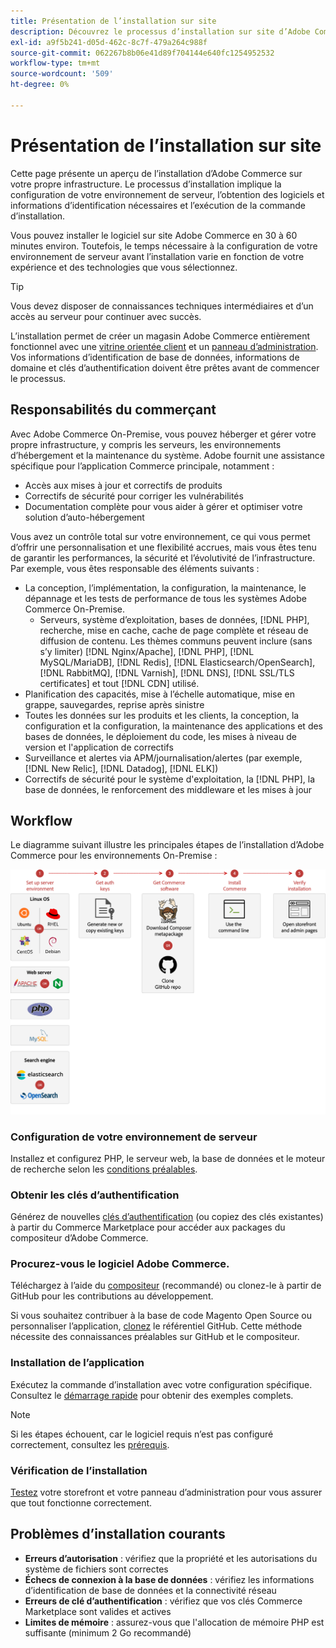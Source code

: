 ```yaml
---
title: Présentation de l’installation sur site
description: Découvrez le processus d’installation sur site d’Adobe Commerce. Découvrez la configuration requise pour le serveur, les étapes de configuration et les bonnes pratiques de déploiement.
exl-id: a9f5b241-d05d-462c-8c7f-479a264c988f
source-git-commit: 062267b8b06e41d89f704144e640fc1254952532
workflow-type: tm+mt
source-wordcount: '509'
ht-degree: 0%

---
```



# Présentation de l’installation sur site

Cette page présente un aperçu de l’installation d’Adobe Commerce sur votre propre infrastructure. Le processus d’installation implique la configuration de votre environnement de serveur, l’obtention des logiciels et informations d’identification nécessaires et l’exécution de la commande d’installation.

Vous pouvez installer le logiciel sur site Adobe Commerce en 30 à 60 minutes environ. Toutefois, le temps nécessaire à la configuration de votre environnement de serveur avant l’installation varie en fonction de votre expérience et des technologies que vous sélectionnez.

>[!TIP]
>
>Vous devez disposer de connaissances techniques intermédiaires et d’un accès au serveur pour continuer avec succès.

L’installation permet de créer un magasin Adobe Commerce entièrement fonctionnel avec une [vitrine orientée client](https://experienceleague.adobe.com/fr/docs/commerce-admin/start/storefront/storefront) et un [panneau d’administration](https://experienceleague.adobe.com/fr/docs/commerce-admin/start/admin/admin). Vos informations d’identification de base de données, informations de domaine et clés d’authentification doivent être prêtes avant de commencer le processus.

## Responsabilités du commerçant

Avec Adobe Commerce On-Premise, vous pouvez héberger et gérer votre propre infrastructure, y compris les serveurs, les environnements d’hébergement et la maintenance du système. Adobe fournit une assistance spécifique pour l’application Commerce principale, notamment :

- Accès aux mises à jour et correctifs de produits
- Correctifs de sécurité pour corriger les vulnérabilités
- Documentation complète pour vous aider à gérer et optimiser votre solution d’auto-hébergement

Vous avez un contrôle total sur votre environnement, ce qui vous permet d’offrir une personnalisation et une flexibilité accrues, mais vous êtes tenu de garantir les performances, la sécurité et l’évolutivité de l’infrastructure. Par exemple, vous êtes responsable des éléments suivants :

- La conception, l’implémentation, la configuration, la maintenance, le dépannage et les tests de performance de tous les systèmes Adobe Commerce On-Premise.
   - Serveurs, système d’exploitation, bases de données, [!DNL PHP], recherche, mise en cache, cache de page complète et réseau de diffusion de contenu. Les thèmes communs peuvent inclure (sans s’y limiter) [!DNL Nginx/Apache], [!DNL PHP], [!DNL MySQL/MariaDB], [!DNL Redis], [!DNL Elasticsearch/OpenSearch], [!DNL RabbitMQ], [!DNL Varnish], [!DNL DNS], [!DNL SSL/TLS certificates] et tout [!DNL CDN] utilisé.
- Planification des capacités, mise à l’échelle automatique, mise en grappe, sauvegardes, reprise après sinistre
- Toutes les données sur les produits et les clients, la conception, la configuration et la configuration, la maintenance des applications et des bases de données, le déploiement du code, les mises à niveau de version et l&#39;application de correctifs
- Surveillance et alertes via APM/journalisation/alertes (par exemple, [!DNL New Relic], [!DNL Datadog], [!DNL ELK])
- Correctifs de sécurité pour le système d&#39;exploitation, la [!DNL PHP], la base de données, le renforcement des middleware et les mises à jour

## Workflow

Le diagramme suivant illustre les principales étapes de l’installation d’Adobe Commerce pour les environnements On-Premise :

![Fonctionnement de l’installation](../assets/installation/on-premises-install.drawio.svg)

### Configuration de votre environnement de serveur

Installez et configurez PHP, le serveur web, la base de données et le moteur de recherche selon les [conditions préalables](prerequisites/overview.md).

### Obtenir les clés d’authentification

Générez de nouvelles [clés d’authentification](prerequisites/authentication-keys.md) (ou copiez des clés existantes) à partir du Commerce Marketplace pour accéder aux packages du compositeur d’Adobe Commerce.

### Procurez-vous le logiciel Adobe Commerce.

Téléchargez à l’aide du [compositeur](prerequisites/commerce.md) (recommandé) ou clonez-le à partir de GitHub pour les contributions au développement.

Si vous souhaitez contribuer à la base de code Magento Open Source ou personnaliser l’application, [clonez](https://developer.adobe.com/commerce/contributor/guides/install/clone-repository/) le référentiel GitHub. Cette méthode nécessite des connaissances préalables sur GitHub et le compositeur.

### Installation de l’application

Exécutez la commande d’installation avec votre configuration spécifique. Consultez le [démarrage rapide](composer.md) pour obtenir des exemples complets.

>[!NOTE]
>
>Si les étapes échouent, car le logiciel requis n’est pas configuré correctement, consultez les [prérequis](prerequisites/overview.md).

### Vérification de l’installation

[Testez](next-steps/verify.md) votre storefront et votre panneau d’administration pour vous assurer que tout fonctionne correctement.

## Problèmes d’installation courants

- **Erreurs d’autorisation** : vérifiez que la propriété et les autorisations du système de fichiers sont correctes
- **Échecs de connexion à la base de données** : vérifiez les informations d’identification de base de données et la connectivité réseau
- **Erreurs de clé d’authentification** : vérifiez que vos clés Commerce Marketplace sont valides et actives
- **Limites de mémoire** : assurez-vous que l&#39;allocation de mémoire PHP est suffisante (minimum 2 Go recommandé)
